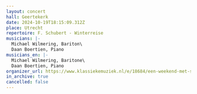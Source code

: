 ```yaml
---
layout: concert
hall: Geertekerk
date: 2024-10-19T18:15:09.312Z
place: Utrecht
repertoire: F. Schubert - Winterreise
musicians: |-
  Michael Wilmering, Bariton\
  Daan Boertien, Piano
musicians_en: |-
  Michael Wilmering, Baritone\
  Daan Boertien, Piano
organizer_url: https://www.klassiekemuziek.nl/e/18684/een-weekend-met-schubert-masterclass-en-winterreise-utrecht
in_archive: true
cancelled: false
---
```

